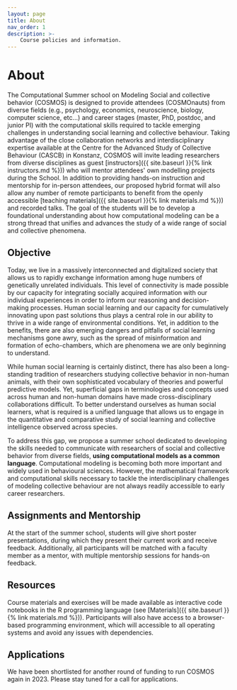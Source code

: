```yaml
---
layout: page
title: About
nav_order: 1
description: >-
    Course policies and information.
---
```



# About

The Computational Summer school on Modeling Social and collective behavior (COSMOS) is designed to provide attendees (COSMOnauts) from diverse fields (e.g., psychology, economics, neuroscience, biology, computer science, etc...) and career stages (master, PhD, postdoc, and junior PI) with the computational skills required to tackle emerging challenges in understanding social learning and collective behaviour. Taking advantage of the close collaboration networks and interdisciplinary expertise available at the Centre for the Advanced Study of Collective Behaviour (CASCB) in Konstanz, COSMOS will invite leading researchers from diverse disciplines as guest [instructors]({{ site.baseurl }}{% link instructors.md %})) who will mentor attendees' own modelling projects during the School. In addition to providing hands-on instruction and mentorship for in-person attendees, our proposed hybrid format will also allow any number of remote participants to benefit from the openly accessible [teaching materials]({{ site.baseurl }}{% link materials.md %})) and recorded talks. The goal of the students will be to develop a foundational understanding about how computational modeling can be a strong thread that unifies and advances the study of a wide range of social and collective phenomena. 

## Objective

Today, we live in a massively interconnected and digitalized society that allows us to rapidly exchange information among huge numbers of genetically unrelated individuals. This level of connectivity is made possible by our capacity for integrating socially acquired information with our individual experiences in order to inform our reasoning and decision-making processes. Human social learning and our capacity for cumulatively innovating upon past solutions thus plays a central role in our ability to thrive in a wide range of environmental conditions. Yet, in addition to the benefits, there are also emerging dangers and pitfalls of social learning mechanisms gone awry, such as the spread of misinformation and formation of echo-chambers, which are phenomena we are only beginning to understand.

While human social learning is certainly distinct, there has also been a long-standing tradition of researchers studying collective behavior in non-human animals, with their own sophisticated vocabulary of theories and powerful predictive models. Yet, superficial gaps in terminologies and concepts used across human and non-human domains have made cross-disciplinary collaborations difficult. To better understand ourselves as human social learners, what is required is a unified language that allows us to engage in the quantitative and comparative study of social learning and collective intelligence observed across species. 

To address this gap, we propose a summer school dedicated to developing the skills needed to communicate with researchers of social and collective behavior from diverse fields, **using computational models as a common language**. Computational modeling is becoming both more important and widely used in behavioural sciences. However, the mathematical framework and computational skills necessary to tackle the interdisciplinary challenges of modeling collective behaviour are not always readily accessible to early career researchers.

## Assignments and Mentorship

At the start of the summer school, students will give short poster presentations, during which they present their current work and receive feedback. Additionally, all participants will be matched with a faculty member as a mentor, with multiple mentorship sessions for hands-on feedback.

## Resources

Course materials and exercises will be made available as interactive code notebooks in the R programming language (see [Materials]({{ site.baseurl }}{% link materials.md %})). Participants will also have access to a browser-based programming environment, which will accessible to all operating systems and avoid any issues with dependencies.

## Applications
We have been shortlisted for another round of funding to run COSMOS again in 2023. Please stay tuned for a call for applications.
<!-- Submit your application by **April 14th**. Visit the [application page]({{ site.baseurl }}{% link application.md %}). page for details. -->


